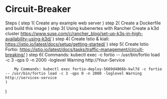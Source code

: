 # Circuit-Breaker

Steps (
    step 1(
        Create any example web server
    )
    step 2(
        Create a Dockerfile and build this image
    )
    step 3(
        Using kubenertes with Rancher
        Create a k3d cluster
        https://www.suse.com/c/rancher_blog/set-up-k3s-in-high-availability-using-k3d/
    )
    step 4(
        Create Istio & kiali: https://istio.io/latest/docs/setup/getting-started/
    )
    step 5(
        Create Istio Fortio: https://istio.io/latest/docs/tasks/traffic-management/circuit-breaking/
    )
    step 6(
        Commands: kubectl exec <Your-Pod-Name-Fortio> -c fortio -- /usr/bin/fortio load -c 3 -qps 0 -n 2000 -loglevel Warning http://Your-Service

        My Commands: kubectl exec fortio-deploy-5669d4866b-kwl7d -c fortio -- /usr/bin/fortio load -c 3 -qps 0 -n 2000 -loglevel Warning http://servicex-service
    )
)
